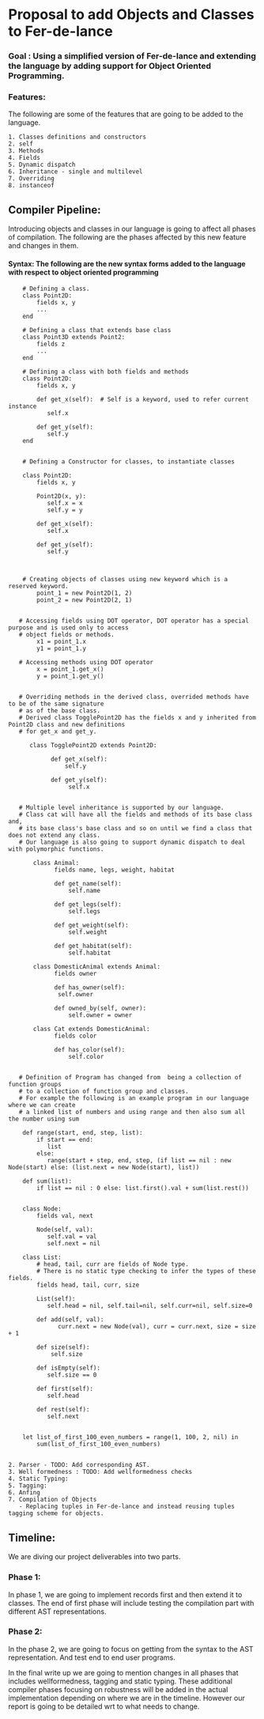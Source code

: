 # Proposal to add Objects and Classes to Fer-de-lance

### Goal : Using a simplified version of Fer-de-lance and extending the language by adding support for Object Oriented Programming.

### Features: 
   
   The following are some of the features that are going to be added to the language.
 
    1. Classes definitions and constructors
    2. self
    3. Methods
    4. Fields
    5. Dynamic dispatch
    6. Inheritance - single and multilevel
    7. Overriding
    8. instanceof  
    
## Compiler Pipeline: 

Introducing objects and classes in our language is going to affect all phases of compilation. 
The following are the phases affected  by this new feature and changes in them.

#### Syntax: The following are the new syntax forms added to the language with respect to object oriented programming
       
        # Defining a class.
        class Point2D:
            fields x, y
            ...
        end
        
        # Defining a class that extends base class
        class Point3D extends Point2:
            fields z
            ...
        end
        
        # Defining a class with both fields and methods
        class Point2D:
            fields x, y
         
            def get_x(self):  # Self is a keyword, used to refer current instance
               self.x
          
            def get_y(self):
               self.y
        end
        
       
        # Defining a Constructor for classes, to instantiate classes
        
        class Point2D:
            fields x, y
            
            Point2D(x, y):
               self.x = x
               self.y = y
            
            def get_x(self):
               self.x
               
            def get_y(self):
               self.y
               
               
        
        # Creating objects of classes using new keyword which is a reserved keyword.
            point_1 = new Point2D(1, 2)
            point_2 = new Point2D(2, 1)
           
          
       # Accessing fields using DOT operator, DOT operator has a special purpose and is used only to access
       # object fields or methods.
            x1 = point_1.x
            y1 = point_1.y
         
       # Accessing methods using DOT operator
            x = point_1.get_x()
            y = point_1.get_y()
            
            
       # Overriding methods in the derived class, overrided methods have to be of the same signature 
       # as of the base class.
       # Derived class TogglePoint2D has the fields x and y inherited from Point2D class and new definitions
       # for get_x and get_y.
       
          class TogglePoint2D extends Point2D:
                
                def get_x(self):
                    self.y
                
                def get_y(self):
                     self.x
          
          
       # Multiple level inheritance is supported by our language. 
       # Class cat will have all the fields and methods of its base class and,
       # its base class's base class and so on until we find a class that does not extend any class.
       # Our language is also going to support dynamic dispatch to deal with polymorphic functions.
       
           class Animal:
                 fields name, legs, weight, habitat
                 
                 def get_name(self):
                     self.name
                  
                 def get_legs(self):
                     self.legs
                     
                 def get_weight(self):
                     self.weight
                     
                 def get_habitat(self):
                     self.habitat
                     
           class DomesticAnimal extends Animal:
                 fields owner
               
                 def has_owner(self):
                  self.owner
                  
                 def owned_by(self, owner):
                     self.owner = owner
                     
           class Cat extends DomesticAnimal:
                 fields color
                  
                 def has_color(self):
                     self.color
                     
                   
       # Definition of Program has changed from  being a collection of function groups
       # to a collection of function group and classes.
       # For example the following is an example program in our language where we can create
       # a linked list of numbers and using range and then also sum all the number using sum
       
        def range(start, end, step, list):
            if start == end:
               list
            else:
               range(start + step, end, step, (if list == nil : new Node(start) else: (list.next = new Node(start), list))
               
        def sum(list):
            if list == nil : 0 else: list.first().val + sum(list.rest())
                 
            
        class Node:
            fields val, next
            
            Node(self, val):
               self.val = val
               self.next = nil
               
        class List:
            # head, tail, curr are fields of Node type.
            # There is no static type checking to infer the types of these fields.
            fields head, tail, curr, size  
            
            List(self):
               self.head = nil, self.tail=nil, self.curr=nil, self.size=0
               
            def add(self, val):
                  curr.next = new Node(val), curr = curr.next, size = size + 1
                  
            def size(self):
                self.size
       
            def isEmpty(self):
               self.size == 0
               
            def first(self):
               self.head
            
            def rest(self):
               self.next
               
        
        let list_of_first_100_even_numbers = range(1, 100, 2, nil) in
            sum(list_of_first_100_even_numbers)
            
       
    2. Parser - TODO: Add corresponding AST.
    3. Well formedness : TODO: Add wellformedness checks
    4. Static Typing: 
    5. Tagging: 
    6. Anfing
    7. Compilation of Objects
       - Replacing tuples in Fer-de-lance and instead reusing tuples tagging scheme for objects. 
       
    
## Timeline: 
We are diving our project deliverables into two parts. 
### Phase 1: 
In phase 1, we are going to implement records first and then extend it to classes. The end of first phase will include testing the compilation part with different AST representations.
### Phase 2: 
In the phase 2, we are going to focus on getting from the syntax to the AST representation. And test end to end user programs.

In the final write up we are going to mention changes in all phases that includes wellformedness, tagging and static typing. These additional compiler phases focusing on robustness will be added in the actual implementation depending on where we are in the timeline. However our report is going to be detailed wrt to what needs to change. 
